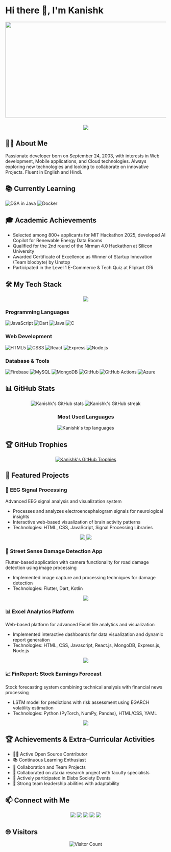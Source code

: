# Hi there 👋, I'm Kanishk

<div align="center">
  <img src="https://media.giphy.com/media/dWesBcTLavkZuG35MI/giphy.gif" width="600" height="300"/>
</div>

<h3 align="center">
  <a href="https://git.io/typing-svg">
    <img src="https://readme-typing-svg.herokuapp.com/?lines=Hello,+There!+👋;Welcome+to+my+GitHub!;I'm+Kanishk;Full+Stack+Developer;Mobile+App+Developer&center=true&size=30">
  </a>
</h3>


## 👨‍💻 About Me
Passionate developer born on September 24, 2003, with interests in Web development, Mobile applications, and Cloud technologies. Always exploring new technologies and looking to collaborate on innovative Projects. Fluent in English and Hindi.

## 📚 Currently Learning
![DSA in Java](https://img.shields.io/badge/-DSA_in_Java-ED8B00?style=flat&logo=java&logoColor=white)
![Docker](https://img.shields.io/badge/-Docker-2496ED?style=flat&logo=docker&logoColor=white)


## 🎓 Academic Achievements
- Selected among 800+ applicants for MIT Hackathon 2025, developed AI Copilot for Renewable Energy Data Rooms
- Qualified for the 2nd round of the Nirman 4.0 Hackathon at Silicon University
- Awarded Certificate of Excellence as Winner of Startup Innovation (Team blocbyte) by Unstop
- Participated in the Level 1 E-Commerce & Tech Quiz at Flipkart GRi

## 🛠️ My Tech Stack
<p align="center">
  <a href="https://skillicons.dev">
    <img src="https://skillicons.dev/icons?i=c,java,html,css,js,react,nodejs,mongodb,mysql,flutter,dart,firebase,git,azure" />
  </a>
</p>

### Programming Languages
![JavaScript](https://img.shields.io/badge/-JavaScript-F7DF1E?style=flat&logo=javascript&logoColor=black)
![Dart](https://img.shields.io/badge/-Dart-0175C2?style=flat&logo=dart&logoColor=white)
![Java](https://img.shields.io/badge/-Java-ED8B00?style=flat&logo=java&logoColor=white)
![C](https://img.shields.io/badge/-C-A8B9CC?style=flat&logo=c&logoColor=black)

### Web Development
![HTML5](https://img.shields.io/badge/-HTML5-E34F26?style=flat&logo=html5&logoColor=white)
![CSS3](https://img.shields.io/badge/-CSS3-1572B6?style=flat&logo=css3&logoColor=white)
![React](https://img.shields.io/badge/-ReactJS-61DAFB?style=flat&logo=react&logoColor=black)
![Express](https://img.shields.io/badge/-ExpressJS-000000?style=flat&logo=express&logoColor=white)
![Node.js](https://img.shields.io/badge/-Node.js-339933?style=flat&logo=nodedotjs&logoColor=white)

### Database & Tools
![Firebase](https://img.shields.io/badge/-Firebase-FFCA28?style=flat&logo=firebase&logoColor=black)
![MySQL](https://img.shields.io/badge/-MySQL-4479A1?style=flat&logo=mysql&logoColor=white)
![MongoDB](https://img.shields.io/badge/-MongoDB-47A248?style=flat&logo=mongodb&logoColor=white)
![GitHub](https://img.shields.io/badge/-GitHub-181717?style=flat&logo=github&logoColor=white)
![GitHub Actions](https://img.shields.io/badge/-GitHub_Actions-2088FF?style=flat&logo=github-actions&logoColor=white)
![Azure](https://img.shields.io/badge/-Azure_Cloud-0089D6?style=flat&logo=microsoft-azure&logoColor=white)

## 📊 GitHub Stats

<p align="center">
  <img src="https://github-readme-stats.vercel.app/api?username=Kanishk1420&show_icons=true&theme=radical" alt="Kanishk's GitHub stats" />
  <img src="https://github-readme-streak-stats.herokuapp.com/?user=Kanishk1420&theme=radical" alt="Kanishk's GitHub streak" />
</p>

<div align="center">
  <h3>Most Used Languages</h3>
  <img src="https://github-readme-stats.vercel.app/api/top-langs/?username=Kanishk1420&layout=compact&theme=radical" alt="Kanishk's top languages" />
</div>

## 🏆 GitHub Trophies
<p align="center">
  <a href="https://github.com/ryo-ma/github-profile-trophy">
    <img src="https://github-profile-trophy.vercel.app/?username=Kanishk1420&theme=radical&row=1&column=7&no-frame=true&margin-w=15" alt="Kanishk's GitHub Trophies" />
  </a>
</p>

## 🚀 Featured Projects

### 🧠 EEG Signal Processing
Advanced EEG signal analysis and visualization system
- Processes and analyzes electroencephalogram signals for neurological insights
- Interactive web-based visualization of brain activity patterns
- Technologies: HTML, CSS, JavaScript, Signal Processing Libraries

<p align="center">
  <a href="https://github.com/Kanishk1420/EEG-Signal-Processing">
    <img src="https://img.shields.io/badge/-View_Repository-2ea44f?style=for-the-badge&logo=github">
  </a>
  <a href="https://kanishk1420.github.io/EEG-Signal-Processing/">
    <img src="https://img.shields.io/badge/-Live_Demo-FF5722?style=for-the-badge&logo=google-chrome&logoColor=white">
  </a>
</p>

### 📱 Street Sense Damage Detection App
Flutter-based application with camera functionality for road damage detection using image processing
- Implemented image capture and processing techniques for damage detection
- Technologies: Flutter, Dart, Kotlin

<p align="center">
  <a href="https://github.com/Kanishk1420/StreetSense-Road-Damage-Detection">
    <img src="https://img.shields.io/badge/-View_Project-2ea44f?style=for-the-badge&logo=github">
  </a>
</p>

### 📊 Excel Analytics Platform
Web-based platform for advanced Excel file analytics and visualization
- Implemented interactive dashboards for data visualization and dynamic report generation
- Technologies: HTML, CSS, Javascript, React.js, MongoDB, Express.js, Node.js

<p align="center">
  <a href="https://github.com/Kanishk1420/Excel_Analytics_Platform">
    <img src="https://img.shields.io/badge/-View_Project-2ea44f?style=for-the-badge&logo=github">
  </a>
</p>

### 📈 FinReport: Stock Earnings Forecast
Stock forecasting system combining technical analysis with financial news processing
- LSTM model for predictions with risk assessment using EGARCH volatility estimation
- Technologies: Python (PyTorch, NumPy, Pandas), HTML/CSS, YAML

<p align="center">
  <a href="https://github.com/Kanishk1420/FinReport-Explainable-Stock-Earnings-Forecasting-via-News-Factor">
    <img src="https://img.shields.io/badge/-View_Project-2ea44f?style=for-the-badge&logo=github">
  </a>
</p>

## 🏆 Achievements & Extra-Curricular Activities
- 👨‍💻 Active Open Source Contributor
- 📚 Continuous Learning Enthusiast
- 🤝 Collaboration and Team Projects
- 🧠 Collaborated on ataxia research project with faculty specialists
- 🎯 Actively participated in Elabs Society Events
- 👥 Strong team leadership abilities with adaptability

## 📫 Connect with Me
<p align="center">
  <a href="https://www.linkedin.com/in/kanishk-gupta-3ab129303/"><img src="https://img.shields.io/badge/LinkedIn-%230077B5.svg?style=for-the-badge&logo=linkedin&logoColor=white"/></a>
  <a href="https://x.com/SushmaLal125823"><img src="https://img.shields.io/badge/Twitter-%231DA1F2.svg?style=for-the-badge&logo=Twitter&logoColor=white"/></a>
  <a href="https://www.instagram.com/iamkanishk24/"><img src="https://img.shields.io/badge/Instagram-%23E4405F.svg?style=for-the-badge&logo=Instagram&logoColor=white"/></a>
  <a href="https://leetcode.com/u/Kanishk1420W/"><img src="https://img.shields.io/badge/LeetCode-%23FFA116.svg?style=for-the-badge&logo=LeetCode&logoColor=black"/></a>
  <a href="mailto:Kanishkgupta2003@outlook.com"><img src="https://img.shields.io/badge/Email-D14836?style=for-the-badge&logo=gmail&logoColor=white"/></a>
</p>

## 🌐 Visitors
<p align="center"> 
  <img src="https://profile-counter.glitch.me/Kanishk1420/count.svg" alt="Visitor Count" />
</p>